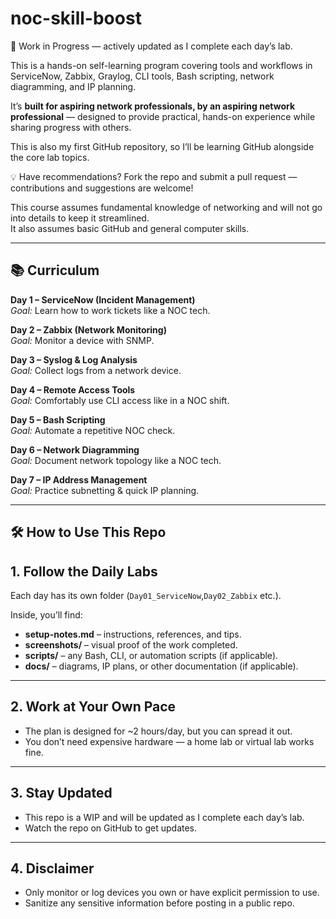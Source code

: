# noc-skill-boost

🚧 Work in Progress — actively updated as I complete each day’s lab.

This is a hands-on self-learning program covering tools and workflows in ServiceNow, Zabbix, Graylog, CLI tools, Bash scripting, network diagramming, and IP planning.

It’s **built for aspiring network professionals, by an aspiring network professional** — designed to provide practical, hands-on experience while sharing progress with others.

This is also my first GitHub repository, so I’ll be learning GitHub alongside the core lab topics.

💡 Have recommendations? Fork the repo and submit a pull request — contributions and suggestions are welcome!

This course assumes fundamental knowledge of networking and will not go into details to keep it streamlined.  
It also assumes basic GitHub and general computer skills.  

---

## 📚 Curriculum 

**Day 1 – ServiceNow (Incident Management)**  
*Goal:* Learn how to work tickets like a NOC tech.  

**Day 2 – Zabbix (Network Monitoring)**  
*Goal:* Monitor a device with SNMP.  

**Day 3 – Syslog & Log Analysis**  
*Goal:* Collect logs from a network device.  

**Day 4 – Remote Access Tools**  
*Goal:* Comfortably use CLI access like in a NOC shift.  

**Day 5 – Bash Scripting**  
*Goal:* Automate a repetitive NOC check.  

**Day 6 – Network Diagramming**  
*Goal:* Document network topology like a NOC tech.  

**Day 7 – IP Address Management**  
*Goal:* Practice subnetting & quick IP planning.  

---

## 🛠 How to Use This Repo
   
## 1. Follow the Daily Labs

Each day has its own folder (`Day01_ServiceNow`,`Day02_Zabbix` etc.).

Inside, you’ll find:
- **setup-notes.md** – instructions, references, and tips.  
- **screenshots/** – visual proof of the work completed.  
- **scripts/** – any Bash, CLI, or automation scripts (if applicable).  
- **docs/** – diagrams, IP plans, or other documentation (if applicable).  

---

## 2. Work at Your Own Pace

- The plan is designed for ~2 hours/day, but you can spread it out.  
- You don’t need expensive hardware — a home lab or virtual lab works fine.  

---

## 3. Stay Updated

- This repo is a WIP and will be updated as I complete each day’s lab.  
- Watch the repo on GitHub to get updates.  

---

## 4. Disclaimer

- Only monitor or log devices you own or have explicit permission to use.  
- Sanitize any sensitive information before posting in a public repo.  
